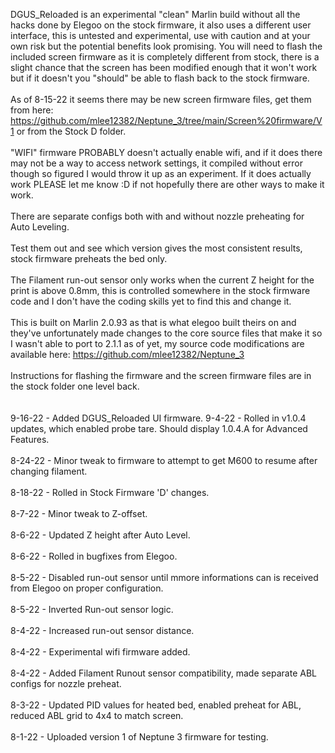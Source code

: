 DGUS_Reloaded is an experimental "clean" Marlin build without all the hacks done by Elegoo on the stock firmware, it also uses a different user interface, this is untested and experimental, use with caution and at your own risk but the potential benefits look promising. You will need to flash the included screen firmware as it is completely different from stock, there is a slight chance that the screen has been modified enough that it won't work but if it doesn't you "should" be able to flash back to the stock firmware.<br><br>
As of 8-15-22 it seems there may be new screen firmware files, get them from here: https://github.com/mlee12382/Neptune_3/tree/main/Screen%20firmware/V1 or from the Stock D folder.<br><br>
"WIFI" firmware PROBABLY doesn't actually enable wifi, and if it does there may not be a way to access network settings, it compiled without error though so figured I would throw it up as an experiment. If it does actually work PLEASE let me know :D if not hopefully there are other ways to make it work. <br><br>
There are separate configs both with and without nozzle preheating for Auto Leveling.<br><br>
Test them out and see which version gives the most consistent results, stock firmware preheats the bed only.<br><br>
The Filament run-out sensor only works when the current Z height for the print is above 0.8mm, this is controlled somewhere in the stock firmware code and I don't have the coding skills yet to find this and change it.<br><br>
This is built on Marlin 2.0.93 as that is what elegoo built theirs on and they've unfortunately made changes to the core source files that make it so I wasn't able to port to 2.1.1 as of yet, my source code modifications are available here: https://github.com/mlee12382/Neptune_3<br><br>
Instructions for flashing the firmware and the screen firmware files are in the stock folder one level back.<br><br><br>
9-16-22 - Added DGUS_Reloaded UI firmware.
9-4-22 - Rolled in v1.0.4 updates, which enabled probe tare. Should display 1.0.4.A for Advanced Features.<br><br>
8-24-22 - Minor tweak to firmware to attempt to get M600 to resume after changing filament.<br><br>
8-18-22 - Rolled in Stock Firmware 'D' changes.<br><br>
8-7-22 - Minor tweak to Z-offset.<br><br>
8-6-22 - Updated Z height after Auto Level.<br><br>
8-6-22 - Rolled in bugfixes from Elegoo.<br><br>
8-5-22 - Disabled run-out sensor until mmore informations can is received from Elegoo on proper configuration.<br><br>
8-5-22 - Inverted Run-out sensor logic.<br><br>
8-4-22 - Increased run-out sensor distance.<br><br>
8-4-22 - Experimental wifi firmware added.<br><br>
8-4-22 - Added Filament Runout sensor compatibility, made separate ABL configs for nozzle preheat. <br><br>
8-3-22 - Updated PID values for heated bed, enabled preheat for ABL, reduced ABL grid to 4x4 to match screen.<br><br>
8-1-22 - Uploaded version 1 of Neptune 3 firmware for testing.
